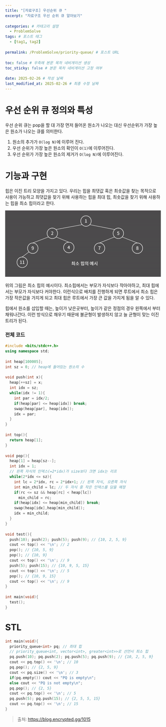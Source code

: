 ```yaml
---
title: "[자료구조] 우선순위 큐 "
excerpt: "자료구조 우선 순위 큐 알아보기"

categories: # 카테고리 설정
  - ProblemSolve
tags: # 포스트 태그
  - [tag1, tag2]

permalink: /ProblemSolve/priority-queue/ # 포스트 URL

toc: false # 우측에 본문 목차 네비게이션 생성
toc_sticky: false # 본문 목차 네비게이션 고정 여부

date: 2025-02-26 # 작성 날짜
last_modified_at: 2025-02-26 # 최종 수정 날짜
---
```


# 우선 순위 큐 정의와 특성

우선 순위 큐는 pop을 할 대 가장 먼저 들어온 원소가 나오는 대신 우선순위가 가장 높은 원소가 나오는 큐를 의미한다.

1. 원소의 추가가 `O(log N)`에 이루어 진다.
2. 우선 순위가 가장 높은 원소의 확인이 `O(1)`에 이루어진다.
3. 우선 순위가 가장 높은 원소의 제거가 `O(log N)`에 이루어진다.

# 기능과 구현

힙은 이진 트리 모양을 가지고 있다. 우리는 힙을 최댓값 혹은 최솟값을 찾는 목적으로 사용이 가능하고 최댓값을 찾기 위해 사용하는 힙을 최대 힙, 최솟값을 찾기 위해 사용하는 힙을 최소 힙이라고 한다.

![최소힙](/assets/images/posts_img/최소힙.png)

위의 그림은 최소 힙의 예시이다. 최소힙에서는 부모가 자식보다 작아야하고, 최대 힙에서는 부모가 자식보다 커야한다. 이런식으로 배치를 진행하게 되면 루트에서 최소 힙은 가장 작은값을 가지게 되고 최대 힙은 루트에서 가장 큰 값을 가지게 됨을 알 수 있다.

힙에서 원소를 삽입할 때는, 높이가 낮은곳부터, 높이가 같은 정점의 경우 왼쪽에서 부터 채워나간다. 이런 방식으로 채우기 때문에 불균형이 발생하지 않고 늘 균형이 맞는 이진 트리가 된다.

### 전체 코드
```c++
#include <bits/stdc++.h>
using namespace std;

int heap[100005];
int sz = 0; // heap에 들어있는 원소의 수

void push(int x){
  heap[++sz] = x;
  int idx = sz;
  while(idx != 1){
    int par = idx/2;
    if(heap[par] <= heap[idx]) break;
    swap(heap[par], heap[idx]);
    idx = par;
  }
}

int top(){
  return heap[1];
}

void pop(){
  heap[1] = heap[sz--];
  int idx = 1;
  // 왼쪽 자식의 인덱스(=2*idx)가 size보다 크면 idx는 리프
  while(2*idx <= sz){
    int lc = 2*idx, rc = 2*idx+1; // 왼쪽 자식, 오른쪽 자식
    int min_child = lc; // 두 자식 중 작은 인덱스를 담을 예정
    if(rc <= sz && heap[rc] < heap[lc])
      min_child = rc;
    if(heap[idx] <= heap[min_child]) break;
    swap(heap[idx],heap[min_child]);
    idx = min_child;
  }  
}

void test(){
  push(10); push(2); push(5); push(9); // {10, 2, 5, 9}
  cout << top() << '\n'; // 2
  pop(); // {10, 5, 9}
  pop(); // {10, 9}
  cout << top() << '\n'; // 9
  push(5); push(15); // {10, 9, 5, 15}
  cout << top() << '\n'; // 5
  pop(); // {10, 9, 15}
  cout << top() << '\n'; // 9
}

int main(void){
  test();
}
```

# STL

```c++
int main(void){
  priority_queue<int> pq; // 최대 힙
  // priority_queue<int, vector<int>, greater<int>>로 선언시 최소 힙
  pq.push(10); pq.push(2); pq.push(5); pq.push(9); // {10, 2, 5, 9}
  cout << pq.top() << '\n'; // 10
  pq.pop(); // {2, 5, 9}
  cout << pq.size() << '\n'; // 3
  if(pq.empty()) cout << "PQ is empty\n";
  else cout << "PQ is not empty\n";
  pq.pop(); // {2, 5}
  cout << pq.top() << '\n'; // 5  
  pq.push(5); pq.push(15); // {2, 5, 5, 15}
  cout << pq.top() << '\n'; // 15  
}
```

> 출처: https://blog.encrypted.gg/1015
